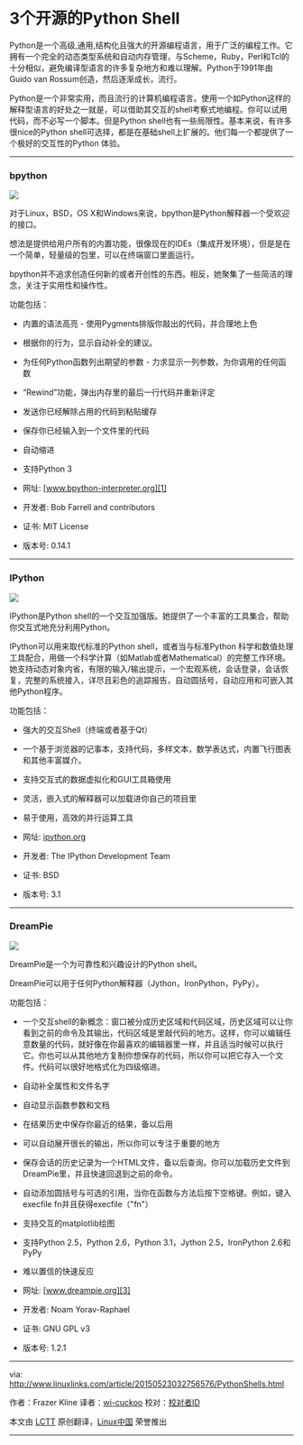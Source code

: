 3个开源的Python Shell
=========================================================================
Python是一个高级,通用,结构化且强大的开源编程语言，用于广泛的编程工作。它拥有一个完全的动态类型系统和自动内存管理，与Scheme，Ruby，Perl和Tcl的十分相似，避免编译型语言的许多复杂地方和难以理解。Python于1991年由Guido van Rossum创造，然后逐渐成长，流行。

Python是一个非常实用，而且流行的计算机编程语言。使用一个如Python这样的解释型语言的好处之一就是，可以借助其交互的shell考察式地编程。你可以试用代码，而不必写一个脚本。但是Python shell也有一些局限性。基本来说，有许多很nice的Python shell可选择，都是在基础shell上扩展的。他们每一个都提供了一个极好的交互性的Python 体验。

--------------

### bpython ###

![](http://www.linuxlinks.com/portal/content/reviews/Programming/Screenshot-bpython.png)

对于Linux，BSD，OS X和Windows来说，bpython是Python解释器一个受欢迎的接口。

想法是提供给用户所有的内置功能，很像现在的IDEs（集成开发环境），但是是在一个简单，轻量级的包里，可以在终端窗口里面运行。

bpython并不追求创造任何新的或者开创性的东西。相反，她聚集了一些简洁的理念，关注于实用性和操作性。

功能包括：
	
- 内置的语法高亮 - 使用Pygments排版你敲出的代码，并合理地上色
- 根据你的行为，显示自动补全的建议。
- 为任何Python函数列出期望的参数 - 力求显示一列参数，为你调用的任何函数
- “Rewind”功能，弹出内存里的最后一行代码并重新评定
- 发送你已经解除占用的代码到粘贴缓存
- 保存你已经输入到一个文件里的代码
- 自动缩进
- 支持Python 3

- 网址: [www.bpython-interpreter.org][1]
- 开发者: Bob Farrell and contributors
- 证书: MIT License
- 版本号: 0.14.1

----------

### IPython ###

![](http://www.linuxlinks.com/portal/content/reviews/Programming/Screenshot-ipython.png)

IPython是Python shell的一个交互加强版。她提供了一个丰富的工具集合，帮助你交互式地充分利用Python。

IPython可以用来取代标准的Python shell，或者当与标准Python 科学和数值处理工具配合，用做一个科学计算（如Matlab或者Mathematical）的完整工作环境。她支持动态对象内省，有限的输入/输出提示，一个宏观系统，会话登录，会话恢复，完整的系统接入，详尽且彩色的追踪报告，自动圆括号，自动应用和可嵌入其他Python程序。

功能包括：

- 强大的交互Shell（终端或者基于Qt）
- 一个基于浏览器的记事本，支持代码，多样文本，数学表达式，内置飞行图表和其他丰富媒介。
- 支持交互式的数据虚拟化和GUI工具箱使用
- 灵活，嵌入式的解释器可以加载进你自己的项目里
- 易于使用，高效的并行运算工具

- 网址: [ipython.org][2]
- 开发者: The IPython Development Team
- 证书: BSD
- 版本号: 3.1

----------

### DreamPie ###

![](http://www.linuxlinks.com/portal/content/reviews/Programming/Screenshot-DreamPie.png)

DreamPie是一个为可靠性和兴趣设计的Python shell。

DreamPie可以用于任何Python解释器（Jython，IronPython，PyPy）。

功能包括：

- 一个交互shell的新概念：窗口被分成历史区域和代码区域，历史区域可以让你看到之前的命令及其输出，代码区域是里敲代码的地方。这样，你可以编辑任意数量的代码，就好像在你最喜欢的编辑器里一样，并且适当时候可以执行它。你也可以从其他地方复制你想保存的代码，所以你可以把它存入一个文件。代码可以很好地格式化为四级缩进。
- 自动补全属性和文件名字
- 自动显示函数参数和文档
- 在结果历史中保存你最近的结果，备以后用
- 可以自动展开很长的输出，所以你可以专注于重要的地方
- 保存会话的历史记录为一个HTML文件，备以后查询。你可以加载历史文件到DreamPie里，并且快速回退到之前的命令。
- 自动添加圆括号与可选的引用，当你在函数与方法后按下空格键。例如，键入execfile fn并且获得execfile（"fn"）
- 支持交互的matplotlib绘图
- 支持Python 2.5，Python 2.6，Python 3.1，Jython 2.5，IronPython 2.6和PyPy
- 难以置信的快速反应

- 网址: [www.dreampie.org][3]
- 开发者: Noam Yorav-Raphael
- 证书: GNU GPL v3
- 版本号: 1.2.1

--------------------------------------------------------------------------------

via: http://www.linuxlinks.com/article/20150523032756576/PythonShells.html

作者：Frazer Kline
译者：[wi-cuckoo](https://github.com/wi-cuckoo)
校对：[校对者ID](https://github.com/校对者ID)

本文由 [LCTT](https://github.com/LCTT/TranslateProject) 原创翻译，[Linux中国](https://linux.cn/) 荣誉推出

[1]:http://www.bpython-interpreter.org/
[2]:http://ipython.org/
[3]:http://www.dreampie.org/

--------------------------------------------------------------------------------
